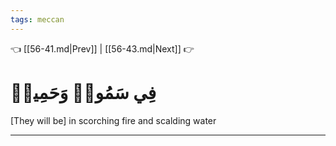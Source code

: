 ```yaml
---
tags: meccan
---
```


👈 [[56-41.md|Prev]] | [[56-43.md|Next]] 👉

# فِي سَمُومٖ وَحَمِيمٖ

[They will be] in scorching fire and scalding water

---

